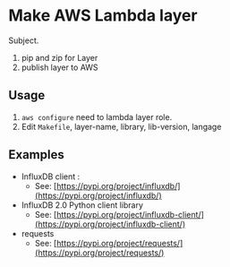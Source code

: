 # Make AWS Lambda layer

Subject.

1. pip and zip for Layer
2. publish layer to AWS

## Usage

1. ```aws configure``` need to lambda layer role.
2. Edit ```Makefile```, layer-name, library, lib-version, langage

## Examples

- InfluxDB client :
    - See: [https://pypi.org/project/influxdb/](https://pypi.org/project/influxdb/)
- InfluxDB 2.0 Python client library
    - See: [https://pypi.org/project/influxdb-client/](https://pypi.org/project/influxdb-client/)
- requests
    - See: [https://pypi.org/project/requests/](https://pypi.org/project/requests/)

